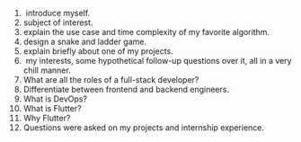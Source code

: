 1.  introduce myself.
2. subject of interest.
3. explain the use case and time complexity of my favorite algorithm.
4. design a snake and ladder game.
5. explain briefly about one of my projects.
6.  my interests, some hypothetical follow-up questions over it, all in a very chill manner.
7. What are all the roles of a full-stack developer? 
8. Differentiate between frontend and backend engineers.
9. What is DevOps? 
10. What is Flutter? 
11. Why Flutter?
12. Questions were asked on my projects and internship experience.